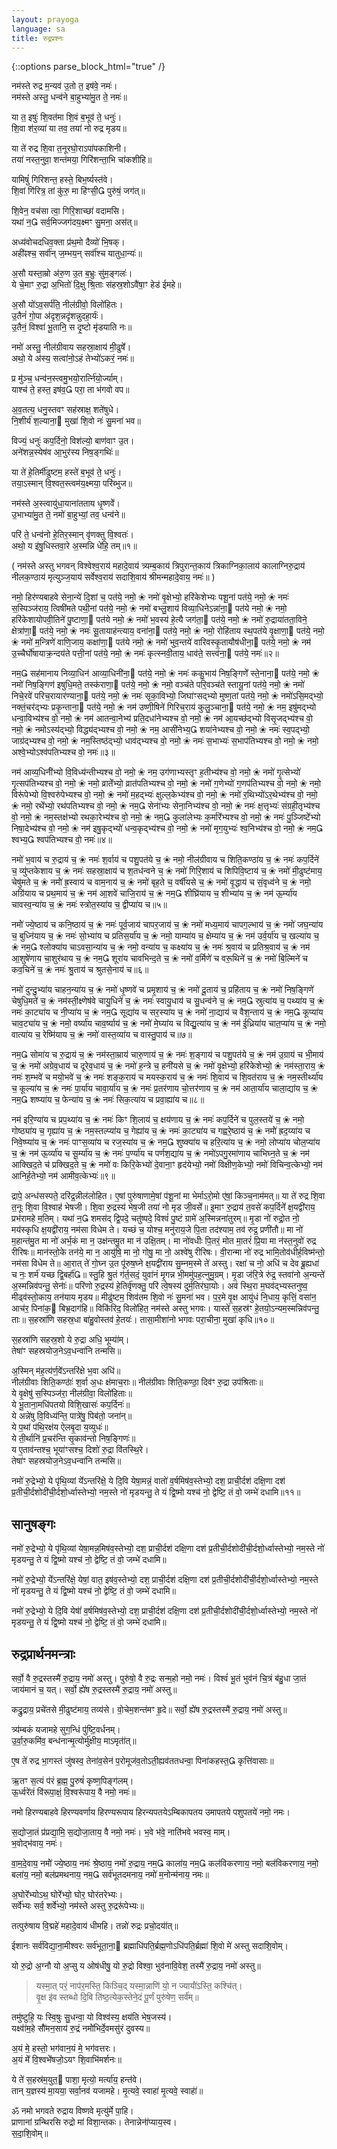 ```yaml
---
layout: prayoga
language: sa
title: रुद्रप्रश्नः
---
```


{::options parse_block_html="true" /}

नम॑स्ते रुद्र म॒न्यव॑ उ॒तो त॒ इष॑वे॒ नमः॑।  
नम॑स्ते अस्तु॒ धन्व॑ने बा॒हुभ्या॑मु॒त ते॒ नमः॑॥

या त॒ इषुः॑ शि॒वत॑मा शि॒वं ब॒भूव॑ ते॒ धनुः॑।  
शि॒वा श॑र॒व्या॑ या तव॒ तया॑ नो रुद्र मृडय॥

या ते॑ रुद्र शि॒वा त॒नूरघो॒राऽपा॑पकाशिनी।  
तया॑ नस्त॒नुवा॒ शन्त॑मया॒ गिरि॑शन्ता॒भि चा॑कशीहि॥

यामिषुं॑ गिरिशन्त॒ हस्ते॒ बिभ॒र्ष्यस्त॑वे।  
शि॒वां गि॑रित्र॒ तां कु॑रु॒ मा हि॑ꣳसी॒ पुरु॑षं॒ जग॑त्॥

शि॒वेन॒ वच॑सा त्वा॒ गिरि॒शाच्छा॑ वदामसि।  
यथा॑ न॒ सर्व॒मिज्जग॑दय॒क्ष्मꣳ सु॒मना॒ अस॑त्॥

अध्य॑वोचदधिव॒क्ता प्र॑थ॒मो दैव्यो॑ भि॒षक्।  
अही॑ꣴश्च॒ सर्वा॑॑न् ज॒म्भय॒न् सर्वा॑॑श्च यातुधा॒न्यः॑॥

अ॒सौ यस्ता॒म्रो अ॑रु॒ण उ॒त ब॒भ्रुः सु॑म॒ङ्गलः॑।  
ये चे॒माꣳ रु॒द्रा अ॒भितो॑ दि॒क्षु श्रि॒ताः स॑हस्र॒शोऽवै॑षा॒ꣳ हेड॑ ईमहे॥

अ॒सौ यो॑ऽव॒सर्प॑ति॒ नील॑ग्रीवो॒ विलो॑हितः।  
उ॒तैनं॑ गो॒पा अ॑दृश॒न्नदृ॑शन्नुदहा॒र्यः॑।  
उ॒तैनं॒ विश्वा॑ भू॒तानि॒ स दृ॒ष्टो मृ॑डयाति नः॥

नमो॑ अस्तु॒ नील॑ग्रीवाय सहस्रा॒क्षाय॑ मी॒ढुषे॑॑।  
अथो॒ ये अ॑स्य॒ सत्वा॑नो॒ऽहं तेभ्यो॑ऽकरं॒ नमः॑॥

प्र मु॑ञ्च॒ धन्व॑न॒स्त्वमु॒भयो॒रार्त्नि॑यो॒र्ज्याम्।  
याश्च॑ ते॒ हस्त॒ इष॑व॒ परा॒ ता भ॑गवो वप॥

अ॒व॒तत्य॒ धनु॒स्तवꣳ सह॑स्राक्ष॒ शते॑षुधे।  
नि॒शीर्य॑ श॒ल्याना॒ मुखा॑ शि॒वो नः॑ सु॒मना॑ भव॥

विज्यं॒ धनुः॑ कप॒र्दिनो॒ विश॑ल्यो॒ बाण॑वाꣳ उ॒त।  
अने॑शन्न॒स्येष॑व आ॒भुर॑स्य निष॒ङ्गथिः॑॥

या ते॑ हे॒तिर्मी॑ढुष्टम॒ हस्ते॑ ब॒भूव॑ ते॒ धनुः॑।  
तया॒ऽस्मान् वि॒श्वत॒स्त्वम॑य॒क्ष्मया॒ परि॑ब्भुज॥

नम॑स्ते अ॒स्त्वायु॑धा॒याना॑तताय धृ॒ष्णवे॑॑।  
उ॒भाभ्या॑मु॒त ते॒ नमो॑ बा॒हुभ्यां॒ तव॒ धन्व॑ने॥

परि॑ ते॒ धन्व॑नो हे॒तिर॒स्मान् वृ॑णक्तु वि॒श्वतः॑।  
अथो॒ य इ॑षु॒धिस्तवा॒रे अ॒स्मन्नि धे॑हि॒ तम्॥१॥

( नम॑स्ते अस्तु भगवन् विश्वेश्व॒राय॑ महादे॒वाय॑ त्र्यम्ब॒काय॑ त्रिपुरान्त॒काय॑ त्रिकाग्निका॒लाय॑ कालाग्निरु॒द्राय॑ नीलक॒ण्ठाय॑ मृत्युञ्ज॒याय॑ सर्वेश्व॒राय॑ सदाशि॒वाय॑ श्रीमन्महादे॒वाय॒ नमः॑॥ )

नमो॒ हिर॑ण्यबाहवे सेना॒न्ये॑ दि॒शां च॒ पत॑ये॒ नमो॒ ❀ नमो॑ वृ॒क्षेभ्यो॒ हरि॑केशेभ्यः पशू॒नां पत॑ये॒ नमो॒ ❀ नमः॑ स॒स्पिञ्ज॑राय॒ त्विषी॑मते पथी॒नां पत॑ये॒ नमो॒ ❀ नमो॑ बभ्लु॒शाय॑ विव्या॒धिनेऽन्ना॑ना॒ पत॑ये नमो॒ ❀ नमो॒ हरि॑केशायोपवी॒तिने॑ पु॒ष्टाणा॒ पत॑ये नमो॒ ❀ नमो॑ भ॒वस्य॑ हे॒त्यै जग॑ता॒ पत॑ये॒ नमो॒ ❀ नमो॑ रु॒द्राया॑तता॒विने॒ क्षेत्रा॑णा॒ पत॑ये॒ नमो॒ ❀ नमः॑ सू॒तायाह॑न्त्याय॒ वना॑ना॒ पत॑ये॒ नमो॒ ❀ नमो॒ रोहि॑ताय स्थ॒पत॑ये वृ॒क्षाणा॒ पत॑ये॒ नमो॒ ❀ नमो॑ म॒न्त्रिणे॑ वाणि॒जाय॒ कक्षा॑णा॒ पत॑ये नमो॒ ❀ नमो॑ भुव॒न्तये॑ वारिवस्कृ॒तायौष॑धीना॒ पत॑ये॒ नमो॒ ❀ नम॑ उ॒च्चैर्घो॑षायाक्र॒न्दय॑ते पत्ती॒नां पत॑ये॒ नमो॒ ❀ नमः॑ कृत्स्नवी॒ताय॒ धाव॑ते॒ सत्त्व॑ना॒ पत॑ये॒ नमः॑॥२॥

नम॒ सह॑मानाय निव्या॒धिन॑ आव्या॒धिनी॑ना॒ पत॑ये॒ नमो॒ ❀ नमः॑ ककु॒भाय॑ निष॒ङ्गिणे॑॑ स्ते॒नाना॒ पत॑ये॒ नमो॒ ❀ नमो॑ निष॒ङ्गिण॑ इषुधि॒मते॒ तस्क॑राणा॒ पत॑ये॒ नमो॒ ❀ नमो॒ वञ्च॑ते परि॒वञ्च॑ते स्तायू॒नां पत॑ये॒ नमो॒ ❀ नमो॑ निचे॒रवे॑ परिच॒रायार॑ण्याना॒ पत॑ये॒ नमो॒ ❀ नमः॑ सृका॒विभ्यो॒ जिघा॑ꣳसद्भ्यो मुष्ण॒तां पत॑ये॒ नमो॒ ❀ नमो॑ऽसि॒मद्भ्यो॒ नक्तं॒चर॑द्भ्यः प्रकृ॒न्ताना॒ पत॑ये॒ नमो॒ ❀ नम॑ उष्णी॒षिने॑ गिरिच॒राय॑ कुलु॒ञ्चाना॒ पत॑ये॒ नमो॒ ❀ नम॒ इषु॑मद्भ्यो धन्वा॒विभ्य॑श्च वो॒ नमो॒ ❀ नम॑ आतन्वा॒नेभ्य॑ प्रति॒दधा॑नेभ्यश्च वो॒ नमो॒ ❀ नम॑ आ॒यच्छ॑द्भ्यो विसृ॒जद्भ्य॑श्च वो॒ नमो॒ ❀ नमोऽस्य॑द्भ्यो॒ विद्ध्य॑द्भ्यश्च वो॒ नमो॒ ❀ नम॒ आसी॑नेभ्य॒ शया॑नेभ्यश्च वो॒ नमो॒ ❀ नमः॑ स्व॒पद्भ्यो॒ जाग्र॑द्भ्यश्च वो॒ नमो॒ ❀ नम॒स्तिष्ठ॑द्भ्यो॒ धाव॑द्भ्यश्च वो॒ नमो॒ ❀ नमः॑ स॒भाभ्यः॑ स॒भाप॑तिभ्यश्च वो॒ नमो॒ ❀ नमो॒ अश्वे॒भ्योऽश्व॑पतिभ्यश्च वो॒ नमः॑॥३॥

नम॑ आव्य॒धिनी॑॑भ्यो वि॒विध्य॑न्तीभ्यश्च वो॒ नमो॒ ❀ नम॒ उग॑णाभ्यस्तृꣳ ह॒तीभ्य॑श्च वो॒ नमो॒ ❀ नमो॑ गृ॒त्सेभ्यो॑ गृ॒त्सप॑तिभ्यश्च वो॒ नमो॒ ❀ नमो॒ व्राते॑॑भ्यो॒ व्रात॑पतिभ्यश्च वो॒ नमो॒ ❀ नमो॑ ग॒णेभ्यो॑ ग॒णप॑तिभ्यश्च वो॒ नमो॒ ❀ नमो॒ विरू॑पेभ्यो वि॒श्वरु॑पेभ्यश्च वो॒ नमो॒ ❀ नमो॑ म॒हद्भ्यः॑ क्षुल्ल॒केभ्य॑श्च वो॒ नमो॒ ❀ नमो॑ र॒थिभ्यो॑ऽर॒थेभ्य॑श्च वो॒ नमो॒ ❀ नमो॒ रथे॑॑भ्यो॒ रथ॑पतिभ्यश्च वो॒ नमो॒ ❀ नम॒ सेना॑॑भ्यः सेना॒निभ्य॑श्च वो॒ नमो॒ ❀ नमः॑ क्ष॒त्तृभ्यः॑ संग्रही॒तृभ्य॑श्च वो॒ नमो॒ ❀ नम॒स्तक्ष॑भ्यो रथका॒रेभ्य॑श्च वो॒ नमो॒ ❀ नम॒ कुला॑लेभ्यः क॒र्मारे॑॑भ्यश्च वो॒ नमो॒ ❀ नमः॑ पु॒ञ्जिष्टे॑॑भ्यो निषा॒देभ्य॑श्च वो॒ नमो॒ ❀ नम॑ इषु॒कृद्भ्यो॑ धन्व॒कृद्भ्य॑श्च वो॒ नमो॒ ❀ नमो॑ मृग॒युभ्यः॑ श्व॒निभ्य॑श्च वो॒ नमो॒ ❀ नम॒ श्वभ्य॒ श्वप॑तिभ्यश्च वो॒ नमः॑॥४॥

नमो॑ भ॒वाय॑ च रु॒द्राय॑ च॒ ❀ नमः॑ श॒र्वाय॑ च पशु॒पत॑ये च॒ ❀ नमो॒ नील॑ग्रीवाय च शिति॒कण्ठा॑य च॒ ❀ नमः॑ कप॒र्दिने॑ च॒ व्यु॑प्तकेशाय च॒ ❀ नमः॑ सहस्रा॒क्षाय॑ च श॒तध॑न्वने च॒ ❀ नमो॑ गिरि॒शाय॑ च शिपिवि॒ष्टाय॑ च॒ ❀ नमो॑ मी॒ढुष्ट॑माय॒ चेषु॑मते च॒ ❀ नमो॑॑ ह्र॒स्वाय॑ च वाम॒नाय॑ च॒ ❀ नमो॑ बृह॒ते च॒ वर्षी॑यसे च॒ ❀ नमो॑ वृ॒द्धाय॑ च सं॒वृध्व॑ने च॒ ❀ नमो॒ अग्रि॑याय च प्रथ॒माय॑ च॒ ❀ नम॑ आ॒शवे॑ चाजि॒राय॑ च॒ ❀ नम॒ शीघ्रि॑याय च॒ शीभ्या॑य च॒ ❀ नम॑ ऊ॒र्म्या॑य चावस्व॒न्या॑य च॒ ❀ नमः॑ स्त्रोत॒स्या॑य च॒ द्वीप्या॑य च॥५॥

नमो॑॑ ज्ये॒ष्ठाय॑ च कनि॒ष्ठाय॑ च॒ ❀ नमः॑ पूर्व॒जाय॑ चापर॒जाय॑ च॒ ❀ नमो॑ मध्य॒माय॑ चापग॒ल्भाय॑ च॒ ❀ नमो॑ जघ॒न्या॑य च॒ बुध्नि॑याय च॒ ❀ नमः॑ सो॒भ्या॑य च प्रतिस॒र्या॑य च॒ ❀ नमो॒ याम्या॑य च॒ क्षेम्या॑य च॒ ❀ नम॑
उर्व॒र्या॑य च॒ खल्या॑य च॒ ❀ नम॒ श्लोक्या॑य चाऽवसा॒न्या॑य च॒ ❀ नमो॒ वन्या॑य च॒ कक्ष्या॑य च॒ ❀ नमः॑ श्र॒वाय॑ च प्रतिश्र॒वाय॑ च॒ ❀ नम॑ आ॒शुषे॑णाय चा॒शुर॑थाय च॒ ❀ नम॒ शूरा॑य चावभिन्द॒ते च॒ ❀ नमो॑ व॒र्मिणे॑ च वरू॒थिने॑ च॒ ❀ नमो॑ बि॒ल्मिने॑ च कव॒चिने॑ च॒ ❀ नमः॑ श्रु॒ताय॑ च श्रुतसे॒नाय॑ च॥६॥

नमो॑ दुन्दु॒भ्या॑य चाहन॒न्या॑य च॒ ❀ नमो॑ धृ॒ष्णवे॑ च प्रमृ॒शाय॑ च॒ ❀ नमो॑ दू॒ताय॑ च॒ प्रहि॑ताय च॒ ❀ नमो॑ निष॒ङ्गिणे॑ चेषुधि॒मते॑ च॒ ❀ नम॑स्ती॒क्ष्णेष॑वे चायु॒धिने॑ च॒ ❀ नमः॑ स्वायु॒धाय॑ च सु॒धन्व॑ने च॒ ❀ नम॒ स्रुत्या॑य च॒ पथ्या॑य च॒ ❀ नमः॑ का॒ट्या॑य च नी॒प्या॑य च॒ ❀ नम॒ सूद्या॑य च सर॒स्या॑य च॒ ❀ नमो॑ ना॒द्याय॑ च वैश॒न्ताय॑ च॒ ❀ नम॒ कूप्या॑य चाव॒ट्या॑य च॒ ❀ नमो॒ वर्ष्या॑य चाव॒र्ष्याय॑ च॒ ❀ नमो॑ मे॒घ्या॑य च विद्यु॒त्या॑य च॒ ❀ नम॑ ई॒ध्रिया॑य चात॒प्या॑य च॒ ❀ नमो॒ वात्या॑य च॒ रेष्मि॑याय च॒ ❀ नमो॑ वास्त॒व्या॑य च वास्तु॒पाय॑ च॥७॥

नम॒ सोमा॑य च रु॒द्राय॑ च॒ ❀ नम॑स्ता॒म्राय॑ चारु॒णाय॑ च॒ ❀ नमः॑ श॒ङ्गाय॑ च पशु॒पत॑ये च॒ ❀ नम॑ उ॒ग्राय॑ च भी॒माय॑ च॒ ❀ नमो॑ अग्रेव॒धाय॑ च दूरेव॒धाय॑ च॒ ❀ नमो॑ ह॒न्त्रे च॒ हनी॑यसे च॒ ❀ नमो॑ वृ॒क्षेभ्यो॒ हरि॑केशेभ्यो॒ ❀ नम॑स्ता॒राय॒ ❀ नमः॑ श॒म्भवे॑ च मयो॒भवे॑ च॒ ❀ नमः॑ शङ्क॒राय॑ च मयस्क॒राय॑ च॒ ❀ नमः॑ शि॒वाय॑ च शि॒वत॑राय च॒ ❀ नम॒स्तीर्थ्या॑य च॒ कूल्या॑य च॒ ❀ नमः॑ पा॒र्या॑य चावा॒र्या॑य च॒ ❀ नमः॑ प्र॒तर॑णाय चो॒त्तर॑णाय च॒ ❀ नम॑ आता॒र्या॑य चाला॒द्या॑य च॒ ❀ नम॒ शष्प्या॑य च॒ फेन्या॑य च॒ ❀ नमः॑ सिक॒त्या॑य च प्रवा॒ह्या॑य च॥८॥

नम॑ इरि॒ण्या॑य च प्रप॒थ्या॑य च॒ ❀ नमः॑ किꣳ शि॒लाय॑ च॒ क्षय॑णाय च॒ ❀ नमः॑ कप॒र्दिने॑ च पुल॒स्तये॑ च॒ ❀ नमो॒ गोष्ठ्या॑य च॒ गृह्या॑य च॒ ❀ नम॒स्तल्प्या॑य च॒ गेह्या॑य च॒ ❀ नमः॑ का॒ट्या॑य च गह्वरे॒ष्ठाय॑ च॒ ❀ नमो॑॑ ह्रद॒य्या॑य च निवे॒ष्प्या॑य च॒ ❀ नमः॑ पाꣳस॒व्या॑य च रज॒स्या॑य च॒ ❀ नम॒ शुष्क्या॑य च हरि॒त्या॑य च॒ ❀ नमो॒ लोप्या॑य चोल॒प्या॑य च॒ ❀ नम॑ ऊ॒र्व्या॑य च सू॒र्म्या॑य च॒ ❀ नमः॑ प॒र्ण्या॑य च पर्णश॒द्या॑य च॒ ❀ नमो॑ऽपगु॒रमा॑णाय चाभिघ्न॒ते च॒ ❀ नम॑ आक्खिद॒ते च॑ प्रक्खिद॒ते च॒ ❀   नमो॑ वः किरि॒केभ्यो॑ दे॒वाना॒ꣳ हृद॑येभ्यो॒ नमो॑ विक्षीण॒केभ्यो॒ नमो॑ विचिन्व॒त्केभ्यो॒ नम॑ आनिर्ह॒तेभ्यो॒ नम॑ आमीव॒त्केभ्यः॑॥९॥

द्रापे॒ अन्ध॑सस्पते॒ दरि॑द्र॒न्नील॑लोहित। ए॒षां पुरु॑षाणामे॒षां प॑शू॒नां मा भेर्माऽरो॒मो ए॑षां॒ किञ्च॒नाम॑मत्॥ या ते॑ रुद्र शि॒वा त॒नूः शि॒वा वि॒श्वाह॑ भेषजी। शि॒वा रु॒द्रस्य॑ भेष॒जी तया॑ नो मृड जी॒वसे॑॑॥ इ॒माꣳ रु॒द्राय॑ त॒वसे॑ कप॒र्दिने॑॑ क्ष॒यद्वी॑राय॒ प्रभ॑रामहे म॒तिम्। यथा॑ न॒ शमस॑द् द्वि॒पदे॒ चतु॑ष्पदे॒ विश्वं॑ पु॒ष्टं ग्रामे॑ अ॒स्मिन्नना॑तुरम्॥ मृ॒डा नो॑ रुद्रो॒त नो॒ मय॑स्कृधि क्ष॒यद्वी॑राय॒ नम॑सा विधेम ते। यच्छं च॒ योश्च॒ मनु॑राय॒जे पि॒ता तद॑श्याम॒ तव॑ रुद्र॒ प्रणी॑तौ॥ मा नो॑ म॒हान्त॑मु॒त मा नो॑ अर्भ॒कं मा न॒ उक्ष॑न्तमु॒त मा न॑ उक्षि॒तम्। मा नो॑वधीः पि॒तरं॒ मोत मा॒तरं॑ प्रि॒या मा न॑स्त॒नुवो॑ रुद्र रीरिषः॥ मान॑स्तो॒के तन॑ये॒ मा न॒ आयु॑षि॒ मा नो॒ गोषु॒ मा नो॒ अश्वे॑षु रीरिषः। वी॒रान्मा नो॑ रुद्र भामि॒तोव॑धीर्ह॒विष्म॑न्तो॒ नम॑सा विधेम ते॥ आ॒रात् ते॑ गो॒घ्न उ॒त पू॑रुष॒घ्ने क्ष॒यद्वी॑राय सु॒म्नम॒स्मे ते॑ अस्तु। रक्षा॑ च नो॒ अधि॑ च देव ब्रू॒ह्यधा॑ च नः॒ शर्म॑ यच्छ द्वि॒बर्हा॑॑॥ स्तु॒हि श्रु॒तं ग॑र्त॒सदं॒ युवा॑नं मृ॒गन्न भी॒ममु॑पह॒त्नुमु॒ग्रम्। मृ॒डा ज॑रि॒त्रे रु॑द्र॒ स्तवा॑नो अ॒न्यन्ते॑ अ॒स्मन्निव॑पन्तु॒ सेनाः॑॑॥ परि॑णो रु॒द्रस्य॑ हे॒तिर्वृ॑णक्तु॒ परि॑ त्वे॒षस्य॑ दुर्म॒तिर॑घा॒योः। अव॑ स्थि॒रा म॒घव॑द्भ्यस्तनुष्व॒ मीढ्व॑स्तो॒काय॒ तन॑याय मृडय॥ मीढु॑ष्टम॒ शिव॑तम शि॒वो नः॑ सु॒मना॑ भव। प॒र॒मे वृ॒क्ष आयु॑धं नि॒धाय॒ कृत्तिं॒ वसा॑न॒ आच॑र॒ पिना॑क॒ बिभ्र॒दाग॑हि॥ विकि॑रिद॒ विलो॑हित॒ नम॑स्ते अस्तु भगवः। यास्ते॑ स॒हस्र॑ꣳ हे॒तयो॒ऽन्यम॒स्मन्निव॑पन्तु॒ ताः॥ स॒हस्रा॑णि सहस्र॒धा बा॑हु॒वोस्तव॑ हे॒तयः॑। तासा॒मीशा॑नो भगवः परा॒चीना॒ मुखा॑ कृधि॥१०॥

स॒हस्रा॑णि सहस्र॒शो ये रु॒द्रा अधि॒ भूम्या॑॑म्।  
तेषा॑ꣳ सहस्रयोज॒नेऽव॒धन्वा॑नि तन्मसि॥

अ॒स्मिन् म॑ह॒त्य॑र्ण॒वे॑॑ऽन्तरि॑क्षे भ॒वा अधि॑॥  
नील॑ग्रीवाः शिति॒कण्ठाः॑॑ श॒र्वा अ॒धः क्ष॑माच॒राः॥
नील॑ग्रीवाः शिति॒कण्ठा॒ दिव॑ꣳ रु॒द्रा उप॑श्रिताः॥  
ये वृ॒क्षेषु॑ स॒स्पिञ्ज॑रा॒ नील॑ग्रीवा॒ विलो॑हिताः॥  
ये भू॒ताना॒मधि॑पतयो विशि॒खासः॑ कप॒र्दिनः॑॥  
ये अन्ने॑षु वि॒विध्य॑न्ति॒ पात्रे॑षु॒ पिब॑तो॒ जना॑न्॥  
ये प॒थां प॑थि॒रक्ष॑य ऐलबृ॒दा य॒व्युधः॑॥  
ये ती॒र्थानि॑ प्र॒चर॑न्ति सृ॒काव॑न्तो निष॒ङ्गिणः॑॥  
य ए॒ताव॑न्तश्च॒ भूया॑ꣳसश्च॒ दिशो॑ रु॒द्रा वि॑तस्थि॒रे।  
तेषा॑ꣳ सहस्रयोज॒नेऽव॒धन्वा॑नि तन्मसि॥

नमो॑ रु॒द्रेभ्यो॒ ये पृ॑थि॒व्यां ये॑॑ऽन्तरि॑क्षे॒ ये दि॒वि येषा॒मन्नं॒ वातो॑ व॒र्षमिष॑व॒स्तेभ्यो॒ दश॒ प्राची॒र्दश॑ दक्षि॒णा दश॑ प्र॒तीची॒र्दशोदी॑ची॒र्दशो॒र्ध्वास्तेभ्यो॒ नम॒स्ते नो॑ मृडयन्तु॒ ते यं द्वि॒ष्मो यश्च॑ नो॒ द्वेष्टि॒ तं वो॒ जम्भे॑ दधामि॥११॥

## सानुषङ्गः

नमो॑ रु॒द्रेभ्यो॒ ये पृ॑थि॒व्यां येषा॒मन्न॒मिष॑व॒स्तेभ्यो॒ दश॒ प्राची॒र्दश॑ दक्षि॒णा दश॑ प्र॒तीची॒र्दशोदी॑ची॒र्दशो॒र्ध्वास्तेभ्यो॒ नम॒स्ते नो॑ मृडयन्तु॒ ते यं द्वि॒ष्मो यश्च॑ नो॒ द्वेष्टि॒ तं वो॒ जम्भे॑ दधामि॥

नमो॑ रु॒द्रेभ्यो॒ ये॑॑ऽन्तरि॑क्षे॒ येषां॒ वात॒ इष॑व॒स्तेभ्यो॒ दश॒ प्राची॒र्दश॑ दक्षि॒णा दश॑ प्र॒तीची॒र्दशोदी॑ची॒र्दशो॒र्ध्वास्तेभ्यो॒ नम॒स्ते नो॑ मृडयन्तु॒ ते यं द्वि॒ष्मो यश्च॑ नो॒ द्वेष्टि॒ तं वो॒ जम्भे॑ दधामि॥

नमो॑ रु॒द्रेभ्यो॒ ये दि॒वि येषां॑॑ व॒र्षमिष॑व॒स्तेभ्यो॒ दश॒ प्राची॒र्दश॑ दक्षि॒णा दश॑ प्र॒तीची॒र्दशोदी॑ची॒र्दशो॒र्ध्वास्तेभ्यो॒ नम॒स्ते नो॑ मृडयन्तु॒ ते यं द्वि॒ष्मो यश्च॑ नो॒ द्वेष्टि॒ तं वो॒ जम्भे॑ दधामि॥

## रुद्रप्रार्थनमन्त्राः

सर्वो॒ वै रु॒द्रस्तस्मै॑ रु॒द्राय॒ नमो॑ अस्तु। पुरु॑षो॒ वै रु॒द्रः सन्म॒हो नमो॒ नमः॑। विश्वं॑ भू॒तं भुव॑नं चि॒त्रं ब॑हु॒धा जा॒तं जाय॑मानं च॒ यत्। सर्वो॒ ह्ये॑ष रु॒द्रस्तस्मै॑ रु॒द्राय॒ नमो॑ अस्तु॥

कद्रु॒द्राय॒ प्रचे॑तसे मी॒ढुष्ट॑माय॒ तव्य॑से। वो॒चेम॒शन्त॑मꣳ हृ॒दे॥
सर्वो॒ ह्ये॑ष रु॒द्रस्तस्मै॑ रु॒द्राय॒ नमो॑ अस्तु॥

त्र्य॑म्बकं यजामहे सुग॒न्धिं पु॑ष्टि॒वर्धनम्।  
उ॒र्वा॒रु॒कमि॑व॒ बन्ध॑नान्मृ॒त्योर्मु॑क्षीय॒ माऽमृता॑॑त्॥

ए॒ष ते॑ रुद्र भा॒गस्तं जु॑षस्व॒ तेना॑व॒सेन॑ प॒रोमूज॑व॒तोऽती॒ह्यव॑ततधन्वा॒ पिना॑कहस्त॒ कृत्ति॑वासाः॥

ऋ॒तꣳ स॒त्यं प॑रं ब्र॒ह्म॒ पु॒रुषं॑ कृष्ण॒पिङ्ग॑लम्।  
ऊ॒र्ध्वरे॑तं वि॑रूपा॒क्षं॒ वि॒श्वरू॑पाय॒ वै नमो॒ नमः॑॥

नमो हिरण्यबाहवे हिरण्यवर्णाय हिरण्यरूपाय हिरन्यपतयेऽम्बिकापतय उमापतये पशुपतये॑ नमो॒ नमः।

स॒द्योजा॒तं प्र॑प्रद्या॒मि॒ स॒द्योजा॒ताय॒ वै नमो॒ नमः॑। भ॒वे भ॑वे॒ नाति॑भवे भवस्व॒ माम्।  
भ॒वोद्भ॑वाय॒ नमः॑।

वा॒म॒दे॒वाय॒ नमो॑॑ ज्ये॒ष्ठाय॒ नमः॑ श्रे॒ष्ठाय॒ नमो॑ रु॒द्राय॒ नम॒ काला॑य॒ नम॒ कल॑विकरणाय॒ नमो॒ बल॑विकरणाय॒ नमो॒ बला॑य॒ नमो॒ बल॑प्रमथनाय॒ नम॒ सर्व॑भूतदमनाय॒ नमो॑ म॒नोन्म॑नाय॒ नमः॥

अ॒घोरे॑॑भ्योऽथ॒ घोरे॑॑भ्यो॒ घोर॒ घोर॑तरेभ्यः।  
सर्वे॑॑भ्यः सर्व॒ शर्वे॑॑भ्यो॒ नम॑स्ते अस्तु रु॒द्ररू॑पेभ्यः॥

तत्पुरु॑षाय वि॒द्महे॑ महादे॒वाय॑ धीमहि। तन्नो॑ रुद्रः प्रचो॒दया॑॑त्॥

ईशानः सर्व॑विद्या॒ना॒मीश्वरः सर्व॑भूता॒ना॒ ब्रह्माधि॑पति॒र्ब्रह्म॒णोऽधि॑पति॒र्ब्रह्मा॑ शि॒वो मे॑ अस्तु सदाशि॒वोम्।

यो रु॒द्रो अ॒ग्नौ यो अ॒प्सु य ओष॑धीषु॒ यो रु॒द्रो विश्वा॒ भुव॑नावि॒वेश॒ तस्मै॑ रु॒द्राय॒ नमो॑ अस्तु॥

> यस्मा॒त् परं॒ नाप॑र॒मस्ति॒ किञ्चि॒द् यस्मा॒न्नाणि॑ यो॒ न ज्यायो॑॑ऽस्ति॒ कश्चि॑त्।  
वृ॒क्ष इ॑व स्तब्धो दि॒वि ति॑ष्ठ॒त्येक॒स्तेने॒दं पू॒र्णं पुरु॑षेण॒ सर्व॑॑म्॥

तमु॑ष्टुहि॒ यः स्वि॒षुः सु॒धन्वा॒ यो विश्व॑स्य॒ क्षय॑ति भेष॒जस्य॑।  
यक्ष्वा॑॑म॒हे सौ॑॑मन॒साय॑ रु॒द्रं नमो॑॑भिर्दे॒वमसु॑रं दुवस्य॥

अ॒यं मे॒ हस्तो॒ भग॑वान॒यं मे॒ भग॑वत्तरः।  
अ॒यं मे॑॑ वि॒श्वभे॑॑षजो॒ऽयꣳ शि॒वाभि॑मर्शनः॥

ये ते॑ स॒हस्र॑म॒युत॒ पाशा॒ मृत्यो॒ मर्त्या॑य॒ हन्त॑वे।  
तान् य॒ज्ञस्य॑ मा॒यया॒ सर्वा॒नव॑ यजामहे।
मृ॒त्यवे॒ स्वाहा॑ मृ॒त्यवे॒ स्वाहा॑॑॥

ॐ नमो भगवते रुद्राय विष्णवे मृत्यु॑र्मे पा॒हि।  
प्राणानां ग्रन्थिरसि रुद्रो मा॑ विशा॒न्तकः। तेनान्नेना॑॑प्याय॒स्व।  
स॒दा॒शि॒वोम्॥
